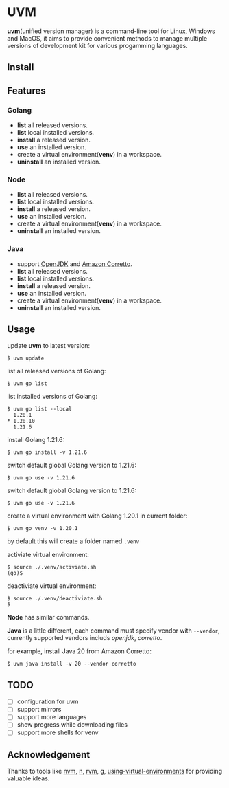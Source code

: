 # UVM

**uvm**(unified version manager) is a command-line tool for Linux, Windows and MacOS, it aims to provide convenient methods to manage multiple versions of development kit for various progamming languages.

## Install

## Features

### Golang
* **list** all released versions.
* **list** local installed versions.
* **install** a released version.
* **use** an installed version.
* create a virtual environment(**venv**) in a workspace.
* **uninstall** an installed version.

### Node
* **list** all released versions.
* **list** local installed versions.
* **install** a released version.
* **use** an installed version.
* create a virtual environment(**venv**) in a workspace.
* **uninstall** an installed version.

### Java
* support [OpenJDK](https://jdk.java.net/) and [Amazon Corretto](https://docs.aws.amazon.com/corretto/).
* **list** all released versions.
* **list** local installed versions.
* **install** a released version.
* **use** an installed version.
* create a virtual environment(**venv**) in a workspace.
* **uninstall** an installed version.

## Usage

update **uvm** to latest version:
```shell
$ uvm update
```

list all released versions of Golang:
```shell
$ uvm go list
```

list installed versions of Golang:
```shell
$ uvm go list --local
  1.20.1
* 1.20.10
  1.21.6
```

install Golang 1.21.6:
```shell
$ uvm go install -v 1.21.6
```

switch default global Golang version to 1.21.6:
```shell
$ uvm go use -v 1.21.6
```

switch default global Golang version to 1.21.6:
```shell
$ uvm go use -v 1.21.6
```

create a virtual environment with Golang 1.20.1 in current folder:
```shell
$ uvm go venv -v 1.20.1
```
by default this will create a folder named `.venv`

activiate virtual environment:
```shell
$ source ./.venv/activiate.sh
(go)$
```

deactiviate virtual environment:
```shell
$ source ./.venv/deactiviate.sh
$
```

**Node** has similar commands.

**Java** is a little different, each command must specify vendor with `--vendor`, currently supported vendors includs *openjdk*, *corretto*.

for example, install Java 20 from Amazon Corretto:
```shell
$ uvm java install -v 20 --vendor corretto
```


## TODO

- [ ] configuration for uvm
- [ ] support mirrors
- [ ] support more languages
- [ ] show progress while downloading files
- [ ] support more shells for venv

## Acknowledgement

Thanks to tools like [nvm](https://github.com/nvm-sh/nvm), [n](https://github.com/tj/n), [rvm](https://github.com/rvm/rvm), [g](https://github.com/voidint/g), [using-virtual-environments](https://github.com/JeNeSuisPasDave/using-virtual-environments) for providing valuable ideas.
